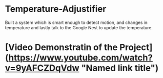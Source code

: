 # Temperature-Adjustifier
Built a system which is smart enough to detect motion, and changes in temperature and lastly talk to the Google Nest to update the temperature. 




# [Video Demonstratin of the Project] (https://www.youtube.com/watch?v=9yAFCZDqVdw "Named link title")

